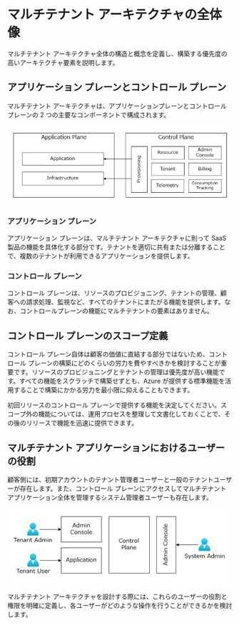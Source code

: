 # マルチテナント アーキテクチャの全体像
マルチテナント アーキテクチャ全体の構造と概念を定義し、構築する優先度の高いアーキテクチャ要素を説明します。

## アプリケーション プレーンとコントロール プレーン
マルチテナント アーキテクチャは、アプリケーションプレーンとコントロールプレーンの 2 つの主要なコンポーネントで構成されます。

![アプリケーション プレーンとコントロール プレーン](../images/chapter02-control-plane.png)

### アプリケーション プレーン
アプリケーション プレーンは、マルチテナント アーキテクチャに則って SaaS 製品の機能を具体化する部分です。テナントを適切に共有または分離することで、複数のテナントが利用できるアプリケーションを提供します。

### コントロール プレーン
コントロール プレーンは、リソースのプロビジョニング、テナントの管理、顧客への請求処理、監視など、すべてのテナントにまたがる機能を提供します。なお、コントロールプレーンの機能にマルチテナントの要素はありません。

## コントロール プレーンのスコープ定義
コントロール プレーン自体は顧客の価値に直結する部分ではないため、コントロール プレーンの構築にどのくらいの労力を費やすべきかを検討することが重要です。リソースのプロビジョニングとテナントの管理は優先度が高い機能です。すべての機能をスクラッチで構築せずとも、Azure が提供する標準機能を活用することで構築にかかる労力を最小限に抑えることもできます。

初回リリースのコントロール プレーンで提供する機能を決定してください。スコープ外の機能については、運用プロセスを整理して文書化しておくことで、その後のリリースで機能を迅速に提供できます。

## マルチテナント アプリケーションにおけるユーザーの役割
顧客側には、初期アカウントのテナント管理者ユーザーと一般のテナントユーザーが存在します。また、コントロール プレーンにアクセスしてマルチテナント アプリケーション全体を管理するシステム管理者ユーザーも存在します。

![テナントにおけるユーザーの役割](../images/chapter02-user-roles.png)

マルチテナント アーキテクチャを設計する際には、これらのユーザーの役割と権限を明確に定義し、各ユーザーがどのような操作を行うことができるかを検討します。
